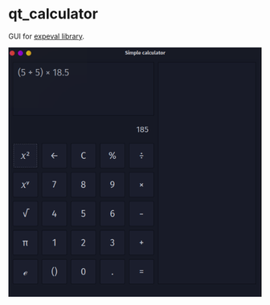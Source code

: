 # qt_calculator
GUI for [expeval library](https://github.com/uthef/expeval).

![d](qt_calculator.png)
